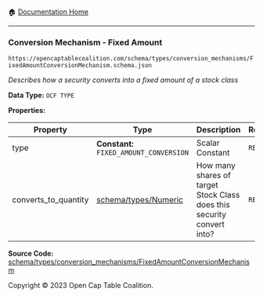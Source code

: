 :house: [Documentation Home](/README.md)

---

### Conversion Mechanism - Fixed Amount

`https://opencaptablecoalition.com/schema/types/conversion_mechanisms/FixedAmountConversionMechanism.schema.json`

_Describes how a security converts into a fixed amount of a stock class_

**Data Type:** `OCF TYPE`

**Properties:**

| Property             | Type                                                  | Description                                                            | Required   |
| -------------------- | ----------------------------------------------------- | ---------------------------------------------------------------------- | ---------- |
| type                 | **Constant:** `FIXED_AMOUNT_CONVERSION`               | Scalar Constant                                                        | `REQUIRED` |
| converts_to_quantity | [schema/types/Numeric](/docs/schema/types/Numeric.md) | How many shares of target Stock Class does this security convert into? | `REQUIRED` |

**Source Code:** [schema/types/conversion_mechanisms/FixedAmountConversionMechanism](/schema/types/conversion_mechanisms/FixedAmountConversionMechanism.schema.json)

Copyright © 2023 Open Cap Table Coalition.
